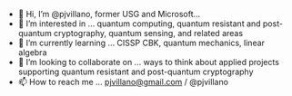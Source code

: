 - 👋 Hi, I’m @pjvillano, former USG and Microsoft...
- 👀 I’m interested in ... quantum computing, quantum resistant and post-quantum cryptography, quantum sensing, and related areas
- 🌱 I’m currently learning ... CISSP CBK, quantum mechanics, linear algebra
- 💞️ I’m looking to collaborate on ... ways to think about applied projects supporting quantum resistant and post-quantum cryptography
- 📫 How to reach me ... pjvillano@gmail.com / @pjvillano 

<!---
pjvillano/pjvillano is a ✨ special ✨ repository because its `README.md` (this file) appears on your GitHub profile.
You can click the Preview link to take a look at your changes.
--->
